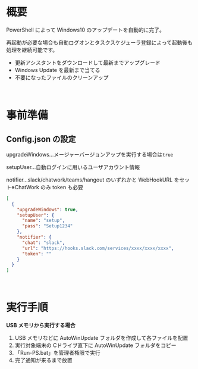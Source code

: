 ﻿# 概要

PowerShell によって Windows10 のアップデートを自動的に完了。

再起動が必要な場合も自動ログオンとタスクスケジューラ登録によって起動後も処理を継続可能です。

- 更新アシスタントをダウンロードして最新までアップグレード
- Windows Update を最新まで当てる
- 不要になったファイルのクリーンアップ

<br>

# 事前準備

## Config.json の設定

upgradeWindows...メージャーバージョンアップを実行する場合は`true`

setupUser...自動ログインに用いるユーザアカウント情報

notifier...slack/chatwork/teams/hangout のいずれかと WebHookURL をセット※ChatWork のみ token も必要

```json
[
  {
    "upgradeWindows": true,
    "setupUser": {
      "name": "setup",
      "pass": "Setup1234"
    },
    "notifier": {
      "chat": "slack",
      "url": "https://hooks.slack.com/services/xxxx/xxxx/xxxx",
      "token": ""
    }
  }
]
```

<br>

# 実行手順

**USB メモリから実行する場合**

1. USB メモリなどに AutoWinUpdate フォルダを作成して各ファイルを配置
2. 実行対象端末の Cドライブ直下に AutoWinUpdate フォルダをコピー
3. 「Run-PS.bat」を管理者権限で実行
4. 完了通知が来るまで放置
